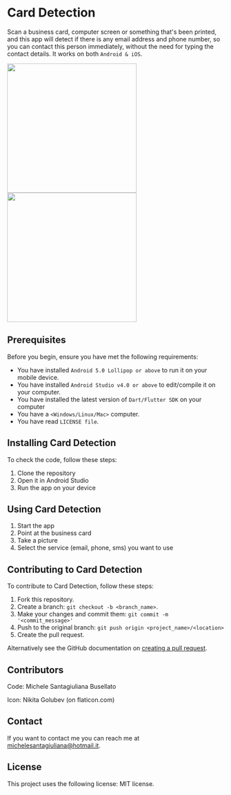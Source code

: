 # Card Detection

Scan a business card, computer screen or something that's been printed, and this app will detect
if there is any email address and phone number, so you can contact this person immediately,
without the need for typing the contact details.
It works on both `Android & iOS`.

<p float="left">
<img src="https://user-images.githubusercontent.com/21276996/90820127-cdd97900-e328-11ea-9f39-110749cdc82d.jpg" width="300" />
<img src="https://user-images.githubusercontent.com/21276996/90820129-ce720f80-e328-11ea-8ca8-8e9a59037283.jpg" width="300" />
</p>

## Prerequisites

Before you begin, ensure you have met the following requirements:
* You have installed `Android 5.0 Lollipop or above` to run it on your mobile device.
* You have installed `Android Studio v4.0 or above` to edit/compile it on your computer.
* You have installed the latest version of `Dart/Flutter SDK` on your computer
* You have a `<Windows/Linux/Mac>` computer.
* You have read `LICENSE file`.

## Installing Card Detection

To check the code, follow these steps:
1. Clone the repository
2. Open it in Android Studio
3. Run the app on your device

## Using Card Detection

1. Start the app
2. Point at the business card
3. Take a picture
4. Select the service (email, phone, sms) you want to use

## Contributing to Card Detection

To contribute to Card Detection, follow these steps:
1. Fork this repository.
2. Create a branch: `git checkout -b <branch_name>`.
3. Make your changes and commit them: `git commit -m '<commit_message>'`
4. Push to the original branch: `git push origin <project_name>/<location>`
5. Create the pull request.

Alternatively see the GitHub documentation on [creating a pull request](https://help.github.com/en/github/collaborating-with-issues-and-pull-requests/creating-a-pull-request).

## Contributors

Code:
Michele Santagiuliana Busellato

Icon:
Nikita Golubev (on flaticon.com)

## Contact

If you want to contact me you can reach me at <michelesantagiuliana@hotmail.it>.

## License

This project uses the following license: MIT license.

